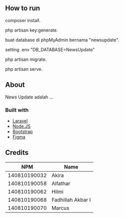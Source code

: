 

<p align="center"> </p>

## How to run

composer install.

php artisan key:generate.

buat database di phpMyAdmin bernama "newsupdate".

setting .env "DB_DATABASE=NewsUpdate"

php artisan migrate.


php artisan serve.
    
## About 

News Update adalah ...

### Built with

* [Laravel](https://laravel.com/)
* [Node.JS](https://nodejs.org/en/)
* [Bootstrap](https://getbootstrap.com/)
* [Figma](https://www.figma.com/)

## Credits

| NPM           | Name        |
| ------------- |-------------|
| 140810190032 | Akira |
| 140810190058 | Alfathar |
| 140810190062  | Hilmi |
| 140810190068  | Fadhillah Akbar I |
| 140810190070  | Marcus |
